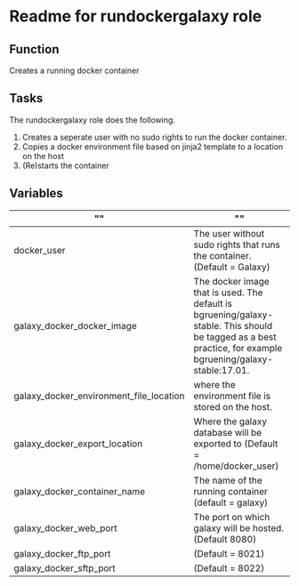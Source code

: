 # Readme for rundockergalaxy role

## Function
Creates a running docker container

## Tasks
The rundockergalaxy role does the following.

1. Creates a seperate user with no sudo rights to run the docker container.
2. Copies a docker environment file based on jinja2 template to a location on the host
3. (Re)starts the container

## Variables
"" | ""
---|---
docker_user | The user without sudo rights that runs the container. (Default = Galaxy)
galaxy_docker_docker_image |The docker image that is used. The default is bgruening/galaxy-stable. This should be tagged as a best practice, for example bgruening/galaxy-stable:17.01.
galaxy_docker_environment_file_location | where the environment file is stored on the host.
galaxy_docker_export_location | Where the galaxy database will be exported to (Default = /home/docker_user)
galaxy_docker_container_name | The name of the running container (default = galaxy)
galaxy_docker_web_port | The port on which galaxy will be hosted. (Default 8080)
galaxy_docker_ftp_port | (Default = 8021)
galaxy_docker_sftp_port | (Default = 8022)
